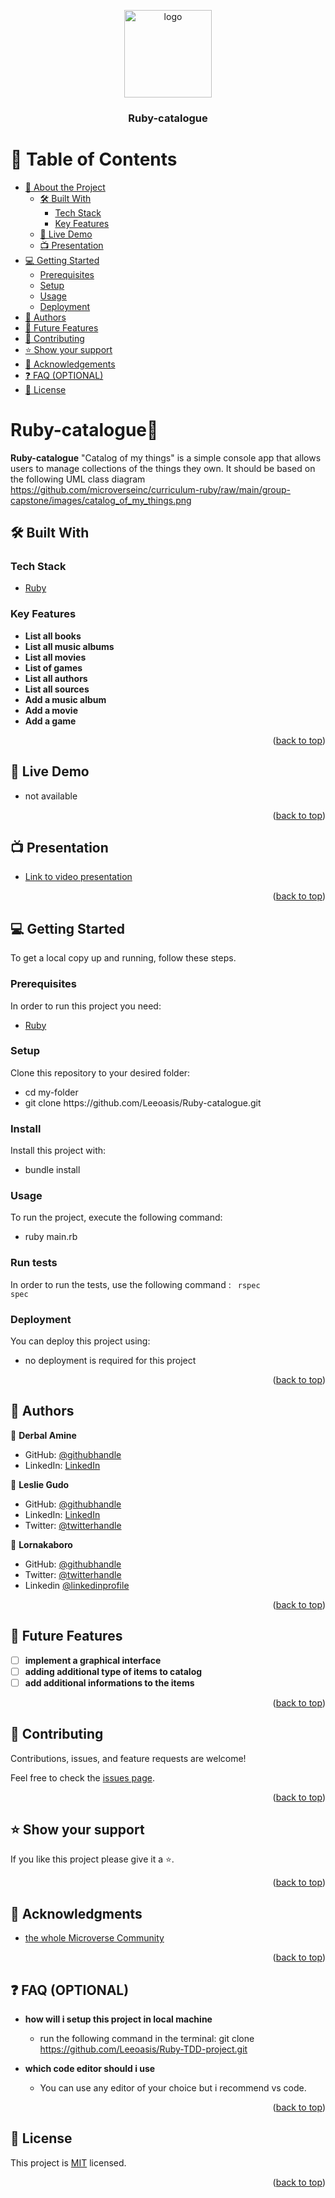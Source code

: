 <a name="readme-top"></a>

<div align="center">
<img src="https://www.helpforassessment.com/blog/wp-content/uploads/2020/08/how-to-do-a-capstone-project.jpg" alt="logo" width="140"  height="auto" />
  <br/>

  <h3><b>Ruby-catalogue</b></h3>

</div>

# 📗 Table of Contents

- [📖 About the Project](#about-project)
  - [🛠 Built With](#built-with)
    - [Tech Stack](#tech-stack)
    - [Key Features](#key-features)
  - [🚀 Live Demo](#live-demo)
  - [📺 Presentation](#presentation) 
- [💻 Getting Started](#getting-started)
  - [Prerequisites](#prerequisites)
  - [Setup](#setup)
  - [Usage](#usage)
  - [Deployment](#deployment)
- [👥 Authors](#authors)
- [🔭 Future Features](#future-features)
- [🤝 Contributing](#contributing)
- [⭐️ Show your support](#support)
- [🙏 Acknowledgements](#acknowledgements)
- [❓ FAQ (OPTIONAL)](#faq)
- [📝 License](#license)

# Ruby-catalogue📖 <a name="about-project"></a>

**Ruby-catalogue**  "Catalog of my things" is a simple console app that allows users to manage collections of the things they own. It should be based on the following UML class diagram https://github.com/microverseinc/curriculum-ruby/raw/main/group-capstone/images/catalog_of_my_things.png


## 🛠 Built With <a name="built-with"></a>

### Tech Stack <a name="tech-stack"></a>

<ul>
    <li><a href="https://www.ruby-lang.org/en/">Ruby</a></li>
  </ul>

### Key Features <a name="key-features"></a>

- **List all books**
- **List all music albums**
- **List all movies**
- **List of games**
- **List all authors**
- **List all sources**
- **Add a music album**
- **Add a movie**
- **Add a game**

<p align="right">(<a href="#readme-top">back to top</a>)</p>

## 🚀 Live Demo <a name="live-demo"></a>

- not available

<p align="right">(<a href="#readme-top">back to top</a>)</p>

## 📺 Presentation <a name="presentation"></a>
- [Link to video presentation](https://drive.google.com/file/d/1xNiR2_3IRNBrY_58pyiZvZzPmbWpeSl-/view?usp=sharing)

<p align="right">(<a href="#readme-top">back to top</a>)</p>

## 💻 Getting Started <a name="getting-started"></a>
To get a local copy up and running, follow these steps.
### Prerequisites

In order to run this project you need:
<ul>
    <li><a href="https://www.ruby-lang.org/en/">Ruby</a></li>
  </ul>

### Setup

Clone this repository to your desired folder:
<ul>
<li>cd my-folder</li>
<li>git clone https://github.com/Leeoasis/Ruby-catalogue.git</li>
</ul>

### Install

Install this project with:
<ul>
<li>bundle install</li>
</ul>

### Usage

To run the project, execute the following command:
<ul>
<li>ruby main.rb</li>
</ul>

### Run tests

In order to run the tests, use the following command : <code> rspec spec </code>

### Deployment

You can deploy this project using:

- no deployment is required for this project

<p align="right">(<a href="#readme-top">back to top</a>)</p>

## 👥 Authors <a name="authors"></a>

👤 **Derbal Amine**

- GitHub: [@githubhandle](https://github.com/AmineDerbal)
- LinkedIn: [LinkedIn](https://www.linkedin.com/in/mohammed-el-amine-derbal-4038541b6/)

👤 **Leslie Gudo**

- GitHub: [@githubhandle](https://github.com/Leeoasis)
- LinkedIn: [LinkedIn](https://www.linkedin.com/in/leslie-gudo/)
- Twitter: [@twitterhandle](twitter.com/gudo_leslie)

👤 **Lornakaboro**

- GitHub: [@githubhandle](https://github.com/Lornakaboro)
- Twitter: [@twitterhandle](https://twitter.com/KaboroLorna)
- Linkedin [@linkedinprofile](https://www.linkedin.com/in/lorna-kaboro-23620b242/)


<p align="right">(<a href="#readme-top">back to top</a>)</p>

## 🔭 Future Features <a name="future-features"></a>

- [ ] **implement a graphical interface**
- [ ] **adding additional type of items to catalog**
- [ ] **add additional informations to the items**

<p align="right">(<a href="#readme-top">back to top</a>)</p>

## 🤝 Contributing <a name="contributing"></a>

Contributions, issues, and feature requests are welcome!

Feel free to check the [issues page](https://github.com/Leeoasis/Ruby-TDD-project/issues).

<p align="right">(<a href="#readme-top">back to top</a>)</p>

## ⭐️ Show your support <a name="support"></a>

If you like this project please give it a ⭐️.

<p align="right">(<a href="#readme-top">back to top</a>)</p>

## 🙏 Acknowledgments <a name="acknowledgements"></a>

- [the whole Microverse Community](https://www.microverse.org/)

<p align="right">(<a href="#readme-top">back to top</a>)</p>

## ❓ FAQ (OPTIONAL) <a name="faq"></a>

- **how will i setup this project in local machine**

  - run the following command in the terminal: git clone https://github.com/Leeoasis/Ruby-TDD-project.git

- **which code editor should i use**

  - You can use any editor of your choice but i recommend vs code.

<p align="right">(<a href="#readme-top">back to top</a>)</p>

## 📝 License <a name="license"></a>

This project is [MIT](./LICENSE) licensed.

<p align="right">(<a href="#readme-top">back to top</a>)</p>